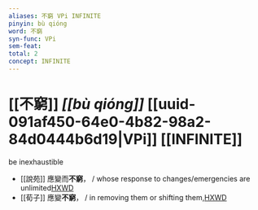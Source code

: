 ```yaml
---
aliases: 不窮 VPi INFINITE
pinyin: bù qióng
word: 不窮
syn-func: VPi
sem-feat: 
total: 2
concept: INFINITE 
---
```

# [[不窮]] *[[bù qióng]]*  [[uuid-091af450-64e0-4b82-98a2-84d0444b6d19|VPi]] [[INFINITE]]
be inexhaustible
 - [[說苑]] 應變而**不窮**，
                     / whose response to changes/emergencies are unlimited[HXWD](https://hxwd.org/textview.html?location=CH1a0907_CHANT_002-2a.7)
 - [[荀子]] 應變**不窮**，
                     / in removing them or shifting them,[HXWD](https://hxwd.org/textview.html?location=KR3a0002_tls_005-11a.37)
